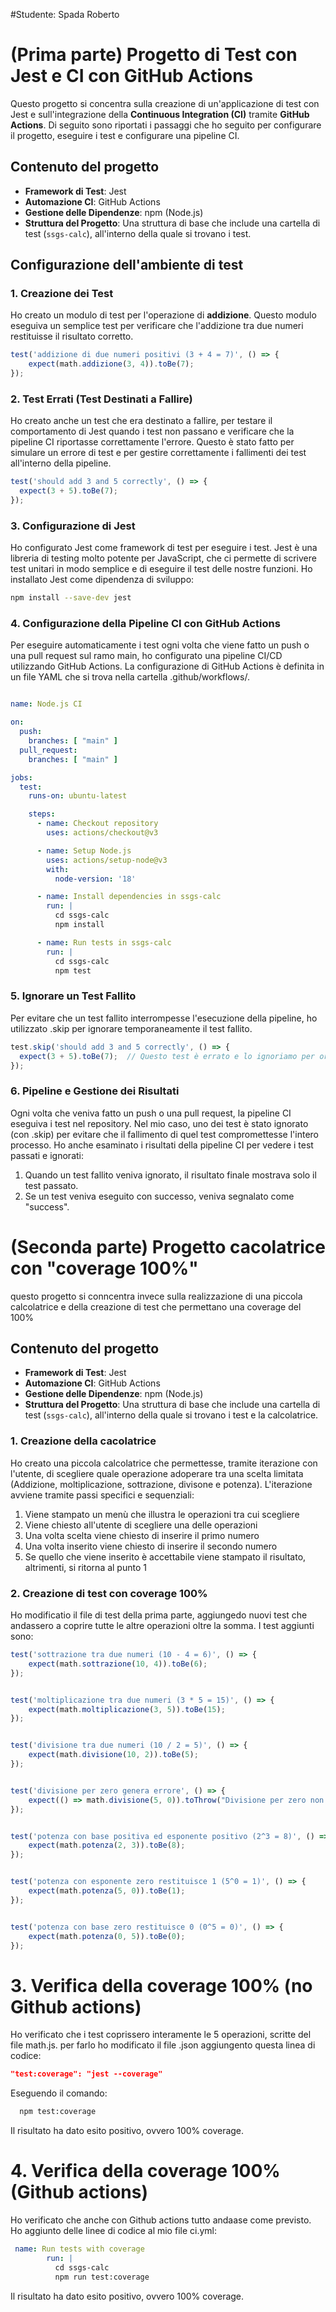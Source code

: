 #Studente: Spada Roberto

# (Prima parte) Progetto di Test con Jest e CI con GitHub Actions

Questo progetto si concentra sulla creazione di un'applicazione di test con Jest e sull'integrazione della **Continuous Integration (CI)** tramite **GitHub Actions**. Di seguito sono riportati i passaggi che ho seguito per configurare il progetto, eseguire i test e configurare una pipeline CI.

## Contenuto del progetto

- **Framework di Test**: Jest
- **Automazione CI**: GitHub Actions
- **Gestione delle Dipendenze**: npm (Node.js)
- **Struttura del Progetto**: Una struttura di base che include una cartella di test (`ssgs-calc`), all'interno della quale si trovano i test.

## Configurazione dell'ambiente di test

### 1. Creazione dei Test

Ho creato un modulo di test per l'operazione di **addizione**. Questo modulo eseguiva un semplice test per verificare che l'addizione tra due numeri restituisse il risultato corretto.

```javascript
test('addizione di due numeri positivi (3 + 4 = 7)', () => {
    expect(math.addizione(3, 4)).toBe(7);
});
```

### 2. Test Errati (Test Destinati a Fallire)

Ho creato anche un test che era destinato a fallire, per testare il comportamento di Jest quando i test non passano e verificare che la pipeline CI riportasse correttamente l'errore. 
Questo è stato fatto per simulare un errore di test e per gestire correttamente i fallimenti dei test all'interno della pipeline.

```javascript
test('should add 3 and 5 correctly', () => {
  expect(3 + 5).toBe(7);
});
```
### 3. Configurazione di Jest

Ho configurato Jest come framework di test per eseguire i test. 
Jest è una libreria di testing molto potente per JavaScript, che ci permette di scrivere test unitari in modo semplice e di eseguire il test delle nostre funzioni.
Ho installato Jest come dipendenza di sviluppo:

```bash
npm install --save-dev jest
```
### 4. Configurazione della Pipeline CI con GitHub Actions
Per eseguire automaticamente i test ogni volta che viene fatto un push o una pull request sul ramo main, ho configurato una pipeline CI/CD utilizzando GitHub Actions. La configurazione di GitHub Actions è definita in un file YAML che si trova nella cartella .github/workflows/.

```yml

name: Node.js CI

on:
  push:
    branches: [ "main" ]
  pull_request:
    branches: [ "main" ]

jobs:
  test:
    runs-on: ubuntu-latest

    steps:
      - name: Checkout repository
        uses: actions/checkout@v3

      - name: Setup Node.js
        uses: actions/setup-node@v3
        with:
          node-version: '18'

      - name: Install dependencies in ssgs-calc
        run: |
          cd ssgs-calc
          npm install

      - name: Run tests in ssgs-calc
        run: |
          cd ssgs-calc
          npm test
```

### 5. Ignorare un Test Fallito

Per evitare che un test fallito interrompesse l'esecuzione della pipeline, ho utilizzato .skip per ignorare temporaneamente il test fallito.

```javascript
test.skip('should add 3 and 5 correctly', () => {
  expect(3 + 5).toBe(7);  // Questo test è errato e lo ignoriamo per ora
});
```

### 6. Pipeline e Gestione dei Risultati

Ogni volta che veniva fatto un push o una pull request, la pipeline CI eseguiva i test nel repository. 
Nel mio caso, uno dei test è stato ignorato (con .skip) per evitare che il fallimento di quel test compromettesse l'intero processo.
Ho anche esaminato i risultati della pipeline CI per vedere i test passati e ignorati:
 1. Quando un test fallito veniva ignorato, il risultato finale mostrava solo il test passato.
 2. Se un test veniva eseguito con successo, veniva segnalato come "success".

# (Seconda parte) Progetto cacolatrice con "coverage 100%"

questo progetto si conncentra invece sulla realizzazione di una piccola calcolatrice e della creazione di test che permettano una coverage del 100%

## Contenuto del progetto

- **Framework di Test**: Jest
- **Automazione CI**: GitHub Actions
- **Gestione delle Dipendenze**: npm (Node.js)
- **Struttura del Progetto**: Una struttura di base che include una cartella di test (`ssgs-calc`), all'interno della quale si trovano i test e la calcolatrice.

### 1. Creazione della cacolatrice

Ho creato una piccola calcolatrice che permettesse, tramite iterazione con l'utente, di scegliere quale operazione adoperare tra una scelta limitata (Addizione, moltiplicazione, sottrazione, divisone e potenza).
L'iterazione avviene tramite passi specifici e sequenziali:
 1. Viene stampato un menù che illustra le operazioni tra cui scegliere
 2. Viene chiesto all'utente di scegliere una delle operazioni
 3. Una volta scelta viene chiesto di inserire il primo numero
 4. Una volta inserito viene chiesto di inserire il secondo numero
 5. Se quello che viene inserito è accettabile viene stampato il risultato, altrimenti, si ritorna al punto 1

### 2. Creazione di test con coverage 100%

Ho modificatio il file di test della prima parte, aggiungedo nuovi test che andassero a coprire tutte le altre operazioni oltre la somma.
I test aggiunti sono:

```javascript
test('sottrazione tra due numeri (10 - 4 = 6)', () => {
    expect(math.sottrazione(10, 4)).toBe(6);
});


test('moltiplicazione tra due numeri (3 * 5 = 15)', () => {
    expect(math.moltiplicazione(3, 5)).toBe(15);
});


test('divisione tra due numeri (10 / 2 = 5)', () => {
    expect(math.divisione(10, 2)).toBe(5);
});


test('divisione per zero genera errore', () => {
    expect(() => math.divisione(5, 0)).toThrow("Divisione per zero non consentita.");
});


test('potenza con base positiva ed esponente positivo (2^3 = 8)', () => {
    expect(math.potenza(2, 3)).toBe(8);
});


test('potenza con esponente zero restituisce 1 (5^0 = 1)', () => {
    expect(math.potenza(5, 0)).toBe(1);
});


test('potenza con base zero restituisce 0 (0^5 = 0)', () => {
    expect(math.potenza(0, 5)).toBe(0);
});
```

# 3. Verifica della coverage 100% (no Github actions)

Ho verificato che i test coprissero interamente le 5 operazioni, scritte del file math.js.
per farlo ho modificato il file .json aggiungento questa linea di codice:

```json 
"test:coverage": "jest --coverage"
```
Eseguendo il comando:
```bash
  npm test:coverage
```
Il risultato ha dato esito positivo, ovvero 100% coverage.

# 4. Verifica della coverage 100% (Github actions)

Ho verificato che anche con Github actions tutto andaase come previsto.
Ho aggiunto delle linee di codice al mio file ci.yml:

```yml 
 name: Run tests with coverage
        run: |
          cd ssgs-calc
          npm run test:coverage
```
Il risultato ha dato esito positivo, ovvero 100% coverage.
